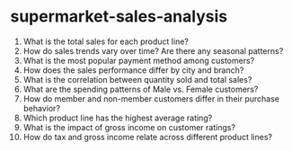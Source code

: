 # supermarket-sales-analysis
1. What is the total sales for each product line?
2. How do sales trends vary over time? Are there any seasonal patterns?
3. What is the most popular payment method among customers?
4. How does the sales performance differ by city and branch?
5. What is the correlation between quantity sold and total sales?
6. What are the spending patterns of Male vs. Female customers?
7. How do member and non-member customers differ in their purchase behavior?
8. Which product line has the highest average rating?
9. What is the impact of gross income on customer ratings?
10. How do tax and gross income relate across different product lines?